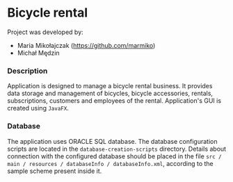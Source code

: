 # Bicycle rental

Project was developed by:
- Maria Mikołajczak (https://github.com/marmiko)
- Michał Mędzin

### Description
Application is designed to manage a bicycle rental business. It provides data storage and management of bicycles, bicycle accessories, rentals, subscriptions, customers and employees of the rental. Application's GUI is created using ```JavaFX```.

### Database
The application uses ORACLE SQL database. The database configuration scripts are located in the ```database-creation-scripts``` directory. Details about connection with the configured database should be placed in the file ```src / main / resources / databaseInfo / databaseInfo.xml```, according to the sample scheme present inside it.
